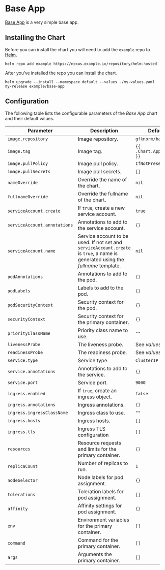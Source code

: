 # Base App

[Base App](https://github.com/kwangil77/development) is a very simple base app.

## Installing the Chart

Before you can install the chart you will need to add the `example` repo to [Helm](https://helm.sh/).

```shell
helm repo add example https://nexus.example.io/repository/helm-hosted
```

After you've installed the repo you can install the chart.

```shell
helm upgrade --install --namespace default --values ./my-values.yaml my-release example/base-app
```

## Configuration

The following table lists the configurable parameters of the _Base App_ chart and their default values.

| Parameter                          | Description                                                                                                                      | Default                             |
| ---------------------------------- | -------------------------------------------------------------------------------------------------------------------------------- | ----------------------------------- |
| `image.repository`                 | Image repository.                                                                                                                | `gfknorm/base-app`             |
| `image.tag`                        | Image tag.                                                                                                                       | `{{ .Chart.AppVersion }}`           |
| `image.pullPolicy`                 | Image pull policy.                                                                                                               | `IfNotPresent`                      |
| `image.pullSecrets`                | Image pull secrets.                                                                                                              | `[]`                                |
| `nameOverride`                     | Override the name of the chart.                                                                                                  | `nil`                               |
| `fullnameOverride`                 | Override the fullname of the chart.                                                                                              | `nil`                               |
| `serviceAccount.create`            | If `true`, create a new service account.                                                                                         | `true`                              |
| `serviceAccount.annotations`       | Annotations to add to the service account.                                                                                       | `{}`                                |
| `serviceAccount.name`              | Service account to be used. If not set and `serviceAccount.create` is `true`, a name is generated using the _fullname_ template. | `nil`                               |
| `podAnnotations`                   | Annotations to add to the pod.                                                                                                   | `{}`                                |
| `podLabels`                        | Labels to add to the pod.                                                                                                        | `{}`                                |
| `podSecurityContext`               | Security context for the pod.                                                                                                    | `{}`                                |
| `securityContext`                  | Security context for the primary container.                                                                                      | `{}`                                |
| `priorityClassName`                | Priority class name to use.                                                                                                      | `""`                                |
| `livenessProbe`                    | The liveness probe.                                                                                                              | See _values.yaml_                   |
| `readinessProbe`                   | The readiness probe.                                                                                                             | See _values.yaml_                   |
| `service.type`                     | Service type.                                                                                                                    | `ClusterIP`                         |
| `service.annotations`              | Annotations to add to the service.                                                                                               | `{}`                                |
| `service.port`                     | Service port.                                                                                                                    | `9000`                              |
| `ingress.enabled`                  | If `true`, create an ingress object.                                                                                             | `false`                             |
| `ingress.annotations`              | Ingress annotations.                                                                                                             | `{}`                                |
| `ingress.ingressClassName`         | Ingress class to use.                                                                                                            | `""`                                |
| `ingress.hosts`                    | Ingress hosts.                                                                                                                   | `[]`                                |
| `ingress.tls`                      | Ingress TLS configuration                                                                                                        | `[]`                                |
| `resources`                        | Resource requests and limits for the primary container.                                                                          | `{}`                                |
| `replicaCount`                     | Number of replicas to run.                                                                                                       | `1`                                 |
| `nodeSelector`                     | Node labels for pod assignment.                                                                                                  | `{}`                                |
| `tolerations`                      | Toleration labels for pod assignment.                                                                                            | `[]`                                |
| `affinity`                         | Affinity settings for pod assignment.                                                                                            | `{}`                                |
| `env`                              | Environment variables for the primary container.                                                                                 | `[]`                                |
| `command`                          | Command for the primary container.                                                                                               | `[]`                                |
| `args`                             | Arguments the primary container.                                                                                                 | `[]`                                |
